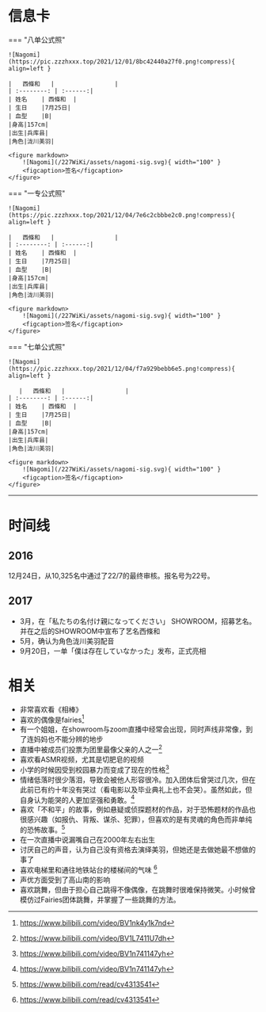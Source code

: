 # 信息卡

=== "八单公式照"

    ![Nagomi](https://pic.zzzhxxx.top/2021/12/01/8bc42440a27f0.png!compress){ align=left }

    |   西條和   |                 |
    | :--------: | :------:|
    | 姓名    | 西條和  |
    | 生日    |7月25日|
    | 血型    |B|
    |身高|157cm|
    |出生|兵库县|
    |角色|泷川美羽|
    
    <figure markdown>
        ![Nagomi](/227WiKi/assets/nagomi-sig.svg){ width="100" }
        <figcaption>签名</figcaption>
    </figure>


=== "一专公式照"

    ![Nagomi](https://pic.zzzhxxx.top/2021/12/04/7e6c2cbbbe2c0.png!compress){ align=left }
    
    |   西條和   |                 |
    | :--------: | :------:|
    | 姓名    | 西條和  |
    | 生日    |7月25日|
    | 血型    |B|
    |身高|157cm|
    |出生|兵库县|
    |角色|泷川美羽|

    <figure markdown>
        ![Nagomi](/227WiKi/assets/nagomi-sig.svg){ width="100" }
        <figcaption>签名</figcaption>
    </figure>

=== "七单公式照"

    ![Nagomi](https://pic.zzzhxxx.top/2021/12/04/f7a929bebb6e5.png!compress){ align=left }

       |   西條和   |                 |
    | :--------: | :------:|
    | 姓名    | 西條和  |
    | 生日    |7月25日|
    | 血型    |B|
    |身高|157cm|
    |出生|兵库县|
    |角色|泷川美羽|

    <figure markdown>
        ![Nagomi](/227WiKi/assets/nagomi-sig.svg){ width="100" }
        <figcaption>签名</figcaption>
    </figure>

--------

# 时间线
## 2016

12月24日，从10,325名中通过了22/7的最终审核。报名号为22号。

## 2017

- 3月，在「私たちの名付け親になってください」 SHOWROOM，招募艺名。并在之后的SHOWROOM中宣布了艺名西條和
- 5月，确认为角色泷川美羽配音
- 9月20日，一单「僕は存在していなかった」发布，正式亮相

# 相关
- 非常喜欢看《相棒》
- 喜欢的偶像是fairies[^1]
- 有一个姐姐，在showroom与zoom直播中经常会出现，同时声线非常像，到了连妈妈也不能分辨的地步
- 直播中被成员们投票为团里最像父亲的人之一[^2]
- 喜欢看ASMR视频，尤其是切肥皂的视频
- 小学的时候因受到校园暴力而变成了现在的性格[^3]
- 情绪低落时很少落泪，导致会被他人形容很冷。加入团体后曾哭过几次，但在此前已有约十年没有哭过（看电影以及毕业典礼上也不会哭）。虽然如此，但自身认为能哭的人更加坚强和勇敢。[^3]
- 喜欢「不和平」的故事，例如悬疑或侦探题材的作品，对于恐怖题材的作品也很感兴趣（如报仇、背叛、谋杀、犯罪），但喜欢的是有灵魂的角色而非单纯的恐怖故事。[^4]
- 在一次直播中说漏嘴自己在2000年左右出生
- 讨厌自己的声音，认为自己没有资格去演绎美羽，但她还是去做她最不想做的事了
- 喜欢电梯里和通往地铁站台的楼梯间的气味 [^4]
- 声优方面受到了高山南的影响
- 喜欢跳舞，但由于担心自己跳得不像偶像，在跳舞时很难保持微笑。小时候曾模仿过Fairies团体跳舞，并掌握了一些跳舞的方法。



[^1]: https://www.bilibili.com/video/BV1nk4y1k7nd
[^2]: https://www.bilibili.com/video/BV1L7411U7dh
[^3]: https://www.bilibili.com/video/BV1n741147yh
[^4]: https://www.bilibili.com/read/cv4313541

